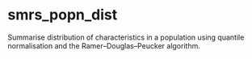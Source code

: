 # smrs_popn_dist
Summarise distribution of characteristics in a population using quantile normalisation and the Ramer–Douglas–Peucker algorithm.
